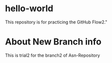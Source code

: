 # hello-world
This repository is for practicing the GitHub Flow2."
# About New Branch info
This is trial2 for the branch2 of Asn-Repository
